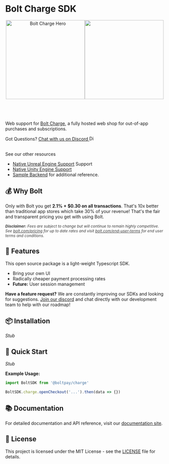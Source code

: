 # Bolt Charge SDK

<div align="center" style="display:flex;justify-content:center;margin-bottom:20px">
  <img src="https://res.cloudinary.com/dugcmkito/image/upload/v1744983998/bolt_accounts_2x_6c96bccd82.png" alt="Bolt Charge Hero" height="250px">

  <img src="https://cdn.sanity.io/images/fuvbjjlp/production/bd6440647fa19b1863cd025fa45f8dad98d33181-2000x2000.png" height="250px" />
</div>

<br>
<br>

Web support for [Bolt Charge](https://www.bolt.com/charge), a fully hosted web shop for out-of-app purchases and subscriptions.

<div class="discord-link">
    Got Questions?
    <a href="https://discord.gg/BSUp9qjtnc" target="_blank" class="discord-link-anchor">
      <span class="discord-text mr-2">Chat with us on Discord</span>
      <span class="discord-icon-wrapper">
        <img src="https://help.bolt.com/images/brand/Discord-Symbol-White.svg" alt="Discord" class="discord-icon" width="15px">
      </span>
    </a>
  </div>

<br>

See our other resources

- [Native Unreal Engine Support](https://github.com/davidminin/bolt-unreal-engine-sdk) Support
- [Native Unity Engine Support](https://github.com/BoltApp/bolt-unity-sdk)
- [Sample Backend](https://github.com/davidminin/bolt-gameserver-sample) for additional reference.

## 💰 Why Bolt

Only with Bolt you get **2.1% + $0.30 on all transactions**. That's 10x better than traditional app stores which take 30% of your revenue! That's the fair and transparent pricing you get with using Bolt.

<p style="font-size:12px;font-style:italic;opacity:85%">
<strong>Disclaimer:</strong> Fees are subject to change but will continue to remain highly competitive. See <a href="https://www.bolt.com/pricing">bolt.com/pricing</a> for up to date rates and visit  <a href="https://www.bolt.com/end-user-terms">bolt.com/end-user-terms</a> for end user terms and conditions.
</p>

## 🚀 Features

This open source package is a light-weight Typescript SDK.

- Bring your own UI
- Radically cheaper payment processing rates
- **Future:** User session management

**Have a feature request?** We are constantly improving our SDKs and looking for suggestions. [Join our discord](https://discord.gg/BSUp9qjtnc) and chat directly with our development team to help with our roadmap!

## 📦 Installation

_Stub_

## 🔧 Quick Start

_Stub_
<br>

**Example Usage:**

```ts
import BoltSDK from '@boltpay/charge'

BoltSDK.charge.openCheckout('...').then(data => {})
```

## 📚 Documentation

For detailed documentation and API reference, visit our [documentation site](https://docs.bolt.com).

## 📄 License

This project is licensed under the MIT License - see the [LICENSE](LICENSE) file for details.

